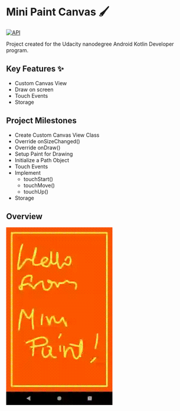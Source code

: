 # Mini Paint Canvas 🖌️

[![API](https://img.shields.io/badge/API-24%2B-brightgreen.svg?style=flat)](https://android-arsenal.com/api?level=24)

Project created for the Udacity nanodegree Android Kotlin Developer program.

## Key Features ✨

- Custom Canvas View
- Draw on screen
- Touch Events
- Storage

## Project Milestones

- Create Custom Canvas View Class
- Override onSizeChanged()
- Override onDraw()
- Setup Paint for Drawing
- Initialize a Path Object
- Touch Events
- Implement
    - touchStart()
    - touchMove()
    - touchUp()
- Storage

## Overview

![Mini Paint](images/miniPaint.gif)